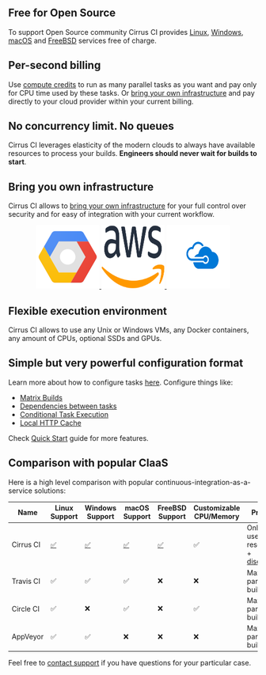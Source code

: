 ## Free for Open Source 

To support Open Source community Cirrus CI provides [Linux](guide/linux.md), [Windows](guide/windows.md), [macOS](guide/macOS.md) and [FreeBSD](guide/FreeBSD.md)
services free of charge.

## Per-second billing

Use [compute credits](pricing.md#compute-credits) to run as many parallel tasks as you want and pay only for CPU time
used by these tasks. Or [bring your own infrastructure](#bring-you-own-infrastructure) and pay directly to your cloud provider
within your current billing.

## No concurrency limit. No queues

Cirrus CI leverages elasticity of the modern clouds to always have available resources to process your builds.
**Engineers should never wait for builds to start**.

## Bring you own infrastructure 

Cirrus CI allows to [bring your own infrastructure](guide/supported-computing-services.md) for your full control over security and for easy of integration with
your current workflow.

<p align="center">
  <a href="/guide/supported-computing-services#google-cloud">
    <img style="width:128px;height:128px;" src="/assets/images/gcp/Google Cloud Platform.svg"/>
  </a>
  <a href="/guide/supported-computing-services#aws">
    <img style="width:128px;height:128px;" src="/assets/images/aws/AWS.svg"/>
  </a>
  <a href="/guide/supported-computing-services#azure">
    <img style="width:128px;height:128px;" src="/assets/images/azure/Microsoft Azure.svg"/>
  </a>
</p>

## Flexible execution environment
 
Cirrus CI allows to use any Unix or Windows VMs, any Docker containers, any amount of CPUs, optional SSDs and GPUs.

## Simple but very powerful configuration format 

Learn more about how to configure tasks [here](guide/writing-tasks.md). Configure things like:

  * [Matrix Builds](guide/writing-tasks.md#matrix-modification)
  * [Dependencies between tasks](guide/writing-tasks.md#dependencies)
  * [Conditional Task Execution](guide/writing-tasks.md#conditional-task-execution)
  * [Local HTTP Cache](guide/writing-tasks.md#http-cache)

Check [Quick Start](guide/quick-start.md) guide for more features.

## Comparison with popular CIaaS

Here is a high level comparison with popular continuous-integration-as-a-service solutions:

Name      | Linux Support           | Windows Support         | macOS Support             | FreeBSD Support            | Customizable CPU/Memory | Pricing
----------| ----------------------  | ----------------------- | ------------------------  | ------------------------ | ----------------------- | -----------------------
Cirrus CI | [:white_check_mark:][1] | [:white_check_mark:][2] | [:white_check_mark:][3]   | [:white_check_mark:][4]  | :white_check_mark:      | Only for used resources + [discounts][5]
Travis CI | :white_check_mark:      | :white_check_mark:      | :white_check_mark:        | :x:                      | :x:                     | Max parallel builds
Circle CI | :white_check_mark:      | :x:                     | :white_check_mark:        | :x:                      | :white_check_mark:      | Max parallel builds
AppVeyor  | :white_check_mark:      | :white_check_mark:      | :x:                       | :x:                      | :x:                     | Max parallel builds

[1]: guide/linux.md
[2]: guide/windows.md
[3]: guide/macOS.md
[4]: guide/FreeBSD.md
[5]: faq.md#any-discounts

Feel free to [contact support](mailto:support@cirruslabs.org) if you have questions for your particular case.
